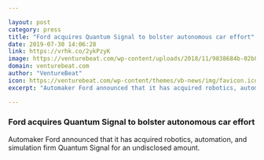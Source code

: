 ```yaml
---

layout: post
category: press
title: "Ford acquires Quantum Signal to bolster autonomous car effort"
date: 2019-07-30 14:06:28
link: https://vrhk.co/2ykPzyK
image: https://venturebeat.com/wp-content/uploads/2018/11/9838684b-02b8-4bce-adc5-cbccf87f1e02.png?w=1200&strip=all
domain: venturebeat.com
author: "VentureBeat"
icon: https://venturebeat.com/wp-content/themes/vb-news/img/favicon.ico
excerpt: "Automaker Ford announced that it has acquired robotics, automation, and simulation firm Quantum Signal for an undisclosed amount."

---
```


### Ford acquires Quantum Signal to bolster autonomous car effort

Automaker Ford announced that it has acquired robotics, automation, and simulation firm Quantum Signal for an undisclosed amount.